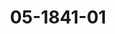 ---
templateKey: product-page
title: 05-1841-01
category: Outdoor
subcategory: Pared
images:
    - alt: 05-1841-01 image
      image: "/img/05-1841-01.jpg"
serie: Boreal
description: Arbotante BOREAL SMD 5630, 1076Lm. Acabado blanco -01 y grafito -04
material: Aluminio+Difusor Opalino
consumption: 9W
voltage: 100-240V
colorTemperature: Blanco Cálido 3000K
ip: IP54
dataSheet: /img/05-1841-01.pdf
---